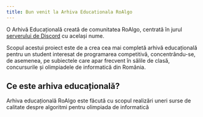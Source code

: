 ```yaml
---
title: Bun venit la Arhiva Educationala RoAlgo
---
```




O Arhivă Educațională creată de comunitatea RoAlgo, centrată în jurul [serverului de Discord](https://discord.gg/roalgo) cu același nume.

Scopul acestui proiect este de a crea cea mai completă arhivă educațională pentru un student interesat de programarea competitivă, concentrându-se, de asemenea, pe subiectele care apar frecvent în sălile de clasă, concursurile și olimpiadele de informatică din România.

## Ce este arhiva educațională?

Arhiva educațională RoAlgo este făcută cu scopul realizări uneri surse de calitate despre algoritmi pentru olimpiada de informatică